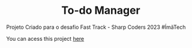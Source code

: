 <h1 align="center"> To-do Manager</h1>

Projeto Criado para o desafio Fast Track - Sharp Coders 2023  #ÍmãTech

You can acess this project [here](https://lenysjunior.github.io/desafio-FastTrack/login.html)
